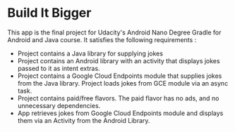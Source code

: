 # Build It Bigger

This app is the final project for Udacity's Android Nano Degree Gradle for Android and Java course.
It satisfies the following requirements :

* Project contains a Java library for supplying jokes
* Project contains an Android library with an activity that displays jokes passed to it as intent extras.
* Project contains a Google Cloud Endpoints module that supplies jokes from the Java library. Project loads jokes from GCE module via an async task.
* Project contains paid/free flavors. The paid flavor has no ads, and no unnecessary dependencies.
* App retrieves jokes from Google Cloud Endpoints module and displays them via an Activity from the Android Library.